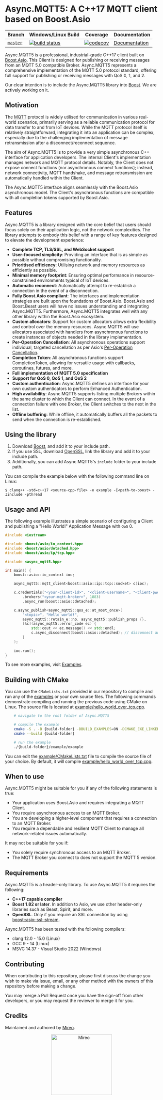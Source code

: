 Async.MQTT5: A C++17 MQTT client based on Boost.Asio
===============================

Branch | Windows/Linux Build | Coverage | Documentation |
-------|---------------------|----------|---------------|
[`master`](https://github.com/mireo/async-mqtt5/tree/master) | [![build status](https://github.com/mireo/async-mqtt5/actions/workflows/ci.yml/badge.svg?branch=master)](https://github.com/mireo/async-mqtt5/actions/workflows/ci.yml) | [![codecov](https://codecov.io/gh/mireo/async-mqtt5/branch/master/graph/badge.svg)](https://codecov.io/gh/mireo/async-mqtt5/branch/master) | [Documentation](https://spacetime.mireo.com/async-mqtt5/)

Async.MQTT5 is a professional, industrial-grade C++17 client built on [Boost.Asio](https://www.boost.org/doc/libs/1_82_0/doc/html/boost_asio.html). This Client is designed for publishing or receiving messages from an MQTT 5.0 compatible Broker. Async.MQTT5 represents a comprehensive implementation of the MQTT 5.0 protocol standard, offering full support for publishing or receiving messages with QoS 0, 1, and 2. 

Our clear intention is to include the Async.MQTT5 library into [Boost](https://www.boost.org/). We are actively working on it.

Motivation
---------
 The [MQTT](https://mqtt.org/) protocol is widely utilised for communication in various real-world scenarios, primarily serving as a reliable communication protocol for data transfer to and from IoT devices. While the MQTT protocol itself is relatively straightforward, integrating it into an application can be complex, especially due to the challenging implementation of message retransmission after a disconnect/reconnect sequence.

The aim of Async.MQTT5 is to provide a very simple asynchronous C++ interface for application developers. The internal Client's implementation manages network and MQTT protocol details. Notably, the Client does not expose connect functions (nor asynchronous connect functions); instead, network connectivity, MQTT handshake, and message retransmission are automatically handled within the Client.

The Async.MQTT5 interface aligns seamlessly with the Boost.Asio asynchronous model. The Client's asynchronous functions are compatible with all completion tokens supported by Boost.Asio. 

Features
---------
Async.MQTT5 is a library designed with the core belief that users should focus solely on their application logic, not the network complexities.
The library attempts to embody this belief with a range of key features designed to elevate the development experience: 

- **Complete TCP, TLS/SSL, and WebSocket support**
- **User-focused simplicity**: Providing an interface that is as simple as possible without compromising functionality.
- **Prioritised efficiency**: Utilising network and memory resources as efficiently as possible.
- **Minimal memory footprint**: Ensuring optimal performance in resource-constrained environments typical of IoT devices.
- **Automatic reconnect**: Automatically attempt to re-establish a connection in the event of a disconnection.
- **Fully Boost.Asio compliant**: The interfaces and implementation strategies are built upon the foundations of Boost.Asio. Boost.Asio and Boost.Beast users will have no issues understanding and integrating Async.MQTT5. Furthermore, Async.MQTT5 integrates well with any other library within the Boost.Asio ecosystem.
- **Custom allocators**: Support for custom allocators allows extra flexibility and control over the memory resources. Async.MQTT5 will use allocators associated with handlers from asynchronous functions to create instances of objects needed in the library implementation.
- **Per-Operation Cancellation**: All asynchronous operations support individual, targeted cancellation as per Asio's [Per-Operation Cancellation](https://www.boost.org/doc/libs/1_82_0/doc/html/boost_asio/overview/core/cancellation.html).
- **Completion Token**: All asynchronous functions support CompletionToken, allowing for versatile usage with callbacks, coroutines, futures, and more.
- **Full implementation of MQTT 5.0 specification**
- **Support for QoS 0, QoS 1, and QoS 2**
- **Custom authentication**: Async.MQTT5 defines an interface for your own custom authenticators to perform Enhanced Authentication.
- **High availability**: Async.MQTT5 supports listing multiple Brokers within the same cluster to which the Client can connect.
In the event of a connection failure with one Broker, the Client switches to the next in the list.
- **Offline buffering**: While offline, it automatically buffers all the packets to send when the connection is re-established. 

Using the library
---------

1. Download [Boost](https://www.boost.org/users/download/), and add it to your include path.
2. If you use SSL, download [OpenSSL](https://www.openssl.org/), link the library and add it to your include path.
3. Additionally, you can add Async.MQTT5's `include` folder to your include path.

You can compile the example below with the following command line on Linux:

    $ clang++ -std=c++17 <source-cpp-file> -o example -I<path-to-boost> -Iinclude -pthread

Usage and API
---------
The following example illustrates a simple scenario of configuring a Client and publishing a
"Hello World!" Application Message with `QoS` 0. 

```cpp
#include <iostream>

#include <boost/asio/io_context.hpp>
#include <boost/asio/detached.hpp>
#include <boost/asio/ip/tcp.hpp>

#include <async_mqtt5.hpp>

int main() {
	boost::asio::io_context ioc;

	async_mqtt5::mqtt_client<boost::asio::ip::tcp::socket> c(ioc);

	c.credentials("<your-client-id>", "<client-username>", "<client-pwd>")
		.brokers("<your-mqtt-broker>", 1883)
		.async_run(boost::asio::detached);

	c.async_publish<async_mqtt5::qos_e::at_most_once>(
		"<topic>", "Hello world!",
		async_mqtt5::retain_e::no, async_mqtt5::publish_props {},
		[&c](async_mqtt5::error_code ec) {
			std::cout << ec.message() << std::endl;
			c.async_disconnect(boost::asio::detached); // disconnect and close the client
		}
	);
	
	ioc.run();
}
```
To see more examples, visit [Examples](https://github.com/mireo/async-mqtt5/tree/master/example).

Building with CMake
---------
You can use the `CMakeLists.txt` provided in our repository to compile and run any of the [examples](https://github.com/mireo/async-mqtt5/tree/master/example) or your own source files. 
The following commands demonstrate compiling and running the previous code using CMake on Linux.
The source file is located at [example/hello_world_over_tcp.cpp](https://github.com/mireo/async-mqtt5/blob/master/example/hello_world_over_tcp.cpp).

```bash
	# navigate to the root folder of Async.MQTT5

	# compile the example
	cmake -S . -B {build-folder} -DBUILD_EXAMPLES=ON -DCMAKE_EXE_LINKER_FLAGS="-pthread"
	cmake --build {build-folder}

	# run the example
	./{build-folder}/example/example
```

You can edit the [example/CMakeLists.txt](https://github.com/mireo/async-mqtt5/blob/master/example/CMakeLists.txt) file to compile the source file of your choice.
By default, it will compile [example/hello_world_over_tcp.cpp](https://github.com/mireo/async-mqtt5/blob/master/example/hello_world_over_tcp.cpp).

When to use
---------
 Async.MQTT5 might be suitable for you if any of the following statements is true:

- Your application uses Boost.Asio and requires integrating a MQTT Client.
- You require asynchronous access to an MQTT Broker.
- You are developing a higher-level component that requires a connection to an MQTT Broker.
- You require a dependable and resilient MQTT Client to manage all network-related issues automatically.

It may not be suitable for you if:
- You solely require synchronous access to an MQTT Broker.
- The MQTT Broker you connect to does not support the MQTT 5 version.


Requirements
---------
Async.MQTT5 is a header-only library. To use Async.MQTT5 it requires the following: 
- **C++17 capable compiler**
- **Boost 1.82 or later**. In addition to Asio, we use other header-only libraries such as Beast, Spirit, and more. 
- **OpenSSL**. Only if you require an SSL connection by using [boost::asio::ssl::stream](https://www.boost.org/doc/libs/1_82_0/doc/html/boost_asio/reference/ssl__stream.html).

Async.MQTT5 has been tested with the following compilers: 
- clang 12.0 - 15.0 (Linux)
- GCC 9 - 14 (Linux)
- MSVC 14.37 - Visual Studio 2022 (Windows)

Contributing
---------
When contributing to this repository, please first discuss the change you wish to make via issue, email, or any other method with the owners of this repository before making a change.

You may merge a Pull Request once you have the sign-off from other developers, or you may request the reviewer to merge it for you.

Credits
--------- 

Maintained and authored by [Mireo](https://www.mireo.com).

<p align="center">
<a href="https://www.mireo.com"><img height="200" alt="Mireo" src="https://www.mireo.com/img/assets/mireo-logo.svg"></img></a>
</p>
